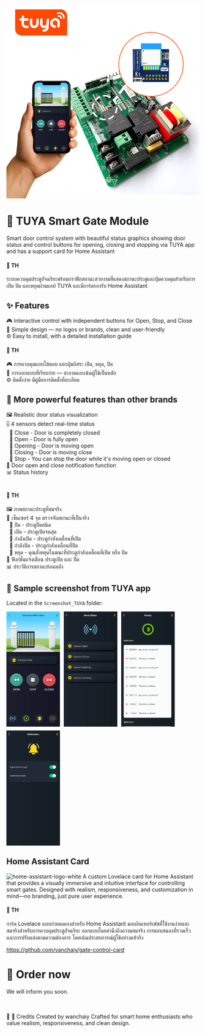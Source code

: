  <img src="./Screenshot_TUYA/TUYA_Smart_Gate_Module.png" alt="tuya"  />

# 🚪 TUYA Smart Gate Module
Smart door control system with beautiful status graphics showing door status and control buttons for opening, closing and stopping via TUYA app and has a support card for Home Assistant

#### 🎏 TH

ระบบควบคุมประตูอัจฉริยะพร้อมกราฟิกสถานะสวยงามที่แสดงสถานะประตูและปุ่มควบคุมสำหรับการเปิด ปิด และหยุดผ่านแอป TUYA และมีการ์ดรองรับ Home Assistant

## ✨ Features

🎮 Interactive control with independent buttons for Open, Stop, and Close <br>
🧼 Simple design — no logos or brands, clean and user-friendly <br>
⚙️ Easy to install, with a detailed installation guide <br>

#### 🎏 TH

🎮 การควบคุมแบบโต้ตอบ แยกปุ่มอิสระ เปิด, หยุด, ปิด <br>
🧼 การออกแบบที่เรียบง่าย — สะอาดและเน้นผู้ใช้เป็นหลัก  <br>
⚙️ ติดตั้งง่าย มีคู่มือการติดตั้งที่ละเอียด

## 💎 More powerful features than other brands
🖼️ Realistic door status visualization <br>
🎚️ 4 sensors detect real-time status <br>
    &nbsp;&nbsp;🔸 Close - Door is completely closed <br>
    &nbsp;&nbsp;🔸 Open - Door is fully open <br>
    &nbsp;&nbsp;🔸 Opening - Door is moving open <br>
    &nbsp;&nbsp;🔸 Closing - Door is moving close <br>
    &nbsp;&nbsp;🔸 Stop - You can stop the door while it's moving open or closed <br>
🔔 Door open and close notification function <br>
📊 Status history <br><br>

#### 🎏 TH

🖼️ ภาพสถานะประตูที่สมจริง <br>
🔔 เซ็นเซอร์ 4 จุด ตรวจจับสถานะที่เป็นจริง<br>
   &nbsp;&nbsp;🔸 ปิด - ประตูปิดสนิด<br>
   &nbsp;&nbsp;🔸 เปิด - ประตูเปิดจนสุด<br>
   &nbsp;&nbsp;🔸 กำลังเปิด -  ประตูกำลังเคลื่อนที่เปิด<br>
   &nbsp;&nbsp;🔸 กำลังปิด - ประตูกำลังเคลื่อนที่ปิด<br>
   &nbsp;&nbsp;🔸 หยุด - คุณสั่งหยุดในขณะที่ประตูกำลังเคลื่อนที่เปิด หรือ ปิด<br>
🚨 ฟังก์ชั่นแจ้งเตือน ประตูเปิด และ ปิด<br>
📊 ประวัติการสถานะย้อนหลัง<br>
## 📸 Sample screenshot from TUYA app


Located in the `Screenshot_TUYA` folder:
<div style="display: flex; flex-wrap: wrap; gap: 10px;">
  <img src="./Screenshot_TUYA/Screenshot_20251019_144057_SmartLife.jpg" alt="Gate Screen" width="140" height="300"/>
  <img src="./Screenshot_TUYA/Screenshot_20251019_144103_SmartLife.jpg" alt="Gate Screen" width="140" height="300"/>
  <img src="./Screenshot_TUYA/Screenshot_20251019_144111_SmartLife.jpg" alt="Gate Screen" width="140" height="300"/>
  <img src="./Screenshot_TUYA/Screenshot_20251019_144117_SmartLife.jpg" alt="Gate Screen" width="140" height="300"/>
</div>


## Home Assistant Card
<img src="https://www.home-assistant.io/images/home-assistant-logo-white.svg" alt="home-assistant-logo-white" height="50"/>
A custom Lovelace card for Home Assistant that provides a visually immersive and intuitive interface for controlling smart gates. Designed with realism, responsiveness, and customization in mind—no branding, just pure user experience. <br>

#### 🎏 TH

การ์ด Lovelace แบบกำหนดเองสำหรับ Home Assistant มอบอินเทอร์เฟซที่ใช้งานง่ายและสมจริงสำหรับการควบคุมประตูอัจฉริยะ ออกแบบโดยคำนึงถึงความสมจริง การตอบสนองที่รวดเร็ว และการปรับแต่งตามความต้องการ โดยเน้นประสบการณ์ผู้ใช้อย่างแท้จริง

https://github.com/vanchaiy/gate-control-card

# 🛒 Order now
We will inform you soon.


<br><br>🙌 🙌 Credits Created by wanchaiy Crafted for smart home enthusiasts who value realism, responsiveness, and clean design.
